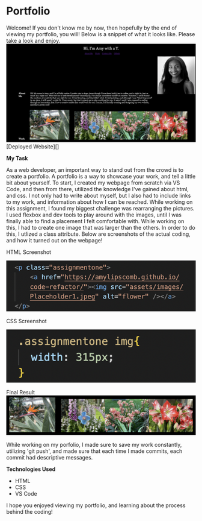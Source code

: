 # Portfolio
Welcome! If you don't know me by now, then hopefully by the end of viewing my portfolio, you will! Below is a snippet of what it looks like. Please take a look and enjoy. 
![Website-Preview](./assets/images/portfolioscreenshot.png)
[Deployed Website][]

<strong>My Task</strong>

As a web developer, an important way to stand out from the crowd is to create a portfolio. A portfolio is  a way to showcase your work, and tell a little bit about yourself. To start, I created my webpage from scratch via VS Code, and then from there, utilized the knowledge I've gained about html, and css. I not only had to write about myself, but I also had to include links to my work, and information about how I can be reached. While working on this assignment, I found my biggest challenge was rearranging the pictures. I used flexbox and dev tools to play around with the images, until I was finally able to find a placement I felt comfortable with. While working on this, I had to create one image that was larger than the others. In order to do this, I utlized a class attribute. Below are screenshots of the actual coding, and how it turned out on the webpage! 

HTML Screenshot

![htmlclass](./assets/images/htmlclass.png)

CSS Screenshot

![cssclass](./assets/images/cssclass.png)

Final Result
![workimages2](./assets/images/workimages2.png)

While working on my porfolio, I made sure to save my work constantly, utilizing 'git push', and made sure that each time I made commits, each commit had descriptive messages. 

<strong>Technologies Used</strong>	

-	HTML 
-	CSS
-	VS Code

I hope you enjoyed viewing my portfolio, and learning about the process behind the coding!